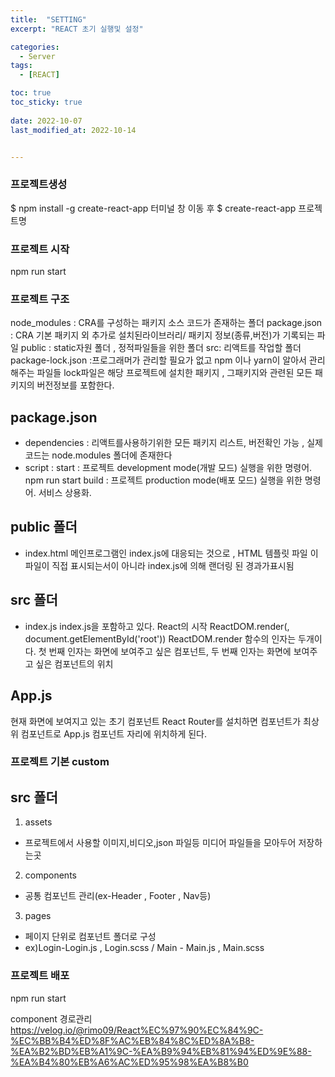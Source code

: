 ```yaml
---
title:  "SETTING"
excerpt: "REACT 초기 실행및 설정"

categories:
  - Server
tags:
  - [REACT]

toc: true
toc_sticky: true
 
date: 2022-10-07
last_modified_at: 2022-10-14


---
```



### 프로젝트생성
$ npm install -g create-react-app
터미널 창 이동 후
$ create-react-app  프로젝트명

### 프로젝트 시작
npm run start
### 프로젝트 구조
node_modules : CRA를 구성하는 패키지 소스 코드가 존재하는 폴더
package.json : CRA 기본 패키지 외 추가로 설치된라이브러리/ 패키지 정보(종류,버전)가 기록되는 파일 
public : static자원 폴더 , 정적파일들을 위한 폴더
src: 리액트를 작업할 폴더  
package-lock.json :프로그래머가 관리할 필요가 없고 npm 이나 yarn이 알아서 관리해주는 파일들
lock파일은 해당 프로젝트에 설치한 패키지 , 그패키지와 관련된 모든 패키지의 버전정보를 포함한다.
## package.json
- dependencies : 리액트를사용하기위한 모든 패키지 리스트, 버전확인 가능 , 실제코드는 node.modules 폴더에 존재한다
- script : start : 프로젝트 development mode(개발 모드) 실행을 위한 명령어. npm run start
build : 프로젝트 production mode(배포 모드) 실행을 위한 명령어. 서비스 상용화.
## public 폴더
- index.html
  메인프로그램인 index.js에 대응되는 것으로 , HTML 템플릿 파일
  이파일이 직접 표시되는서이 아니라 index.js에 의해 랜더링 된 경과가표시됨


## src 폴더
- index.js
index.js을 포함하고 있다.
React의 시작
ReactDOM.render(<App />, document.getElementById('root'))
ReactDOM.render 함수의 인자는 두개이다. 첫 번째 인자는 화면에 보여주고 싶은 컴포넌트,
두 번째 인자는 화면에 보여주고 싶은 컴포넌트의 위치

## App.js
현재 화면에 보여지고 있는 초기 컴포넌트
React Router를 설치하면 컴포넌트가 최상위 컴포넌트로 App.js 컴포넌트 자리에 위치하게 된다.


### 프로젝트 기본 custom
## src 폴더
1. assets 
* 프로젝트에서 사용할 이미지,비디오,json 파일등 미디어 파일들을 모아두어 저장하는곳
2. components 
* 공통 컴포넌트 관리(ex-Header , Footer , Nav등)
3. pages 
* 페이지 단위로 컴포넌트 폴더로 구성 
* ex)Login-Login.js , Login.scss / Main - Main.js , Main.scss

### 프로젝트 배포
npm run start


component 경로관리
https://velog.io/@rimo09/React%EC%97%90%EC%84%9C-%EC%BB%B4%ED%8F%AC%EB%84%8C%ED%8A%B8-%EA%B2%BD%EB%A1%9C-%EA%B9%94%EB%81%94%ED%9E%88-%EA%B4%80%EB%A6%AC%ED%95%98%EA%B8%B0